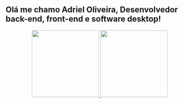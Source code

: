## Olá me chamo Adriel Oliveira, Desenvolvedor back-end, front-end e software desktop!
<div align="center">
  <a href="https://beacons.ai/Adrielpompeu">
  <img height="180em" src="https://github-readme-stats.vercel.app/api?username=Adrielpompeu&show_icons=true&theme=dracula&include_all_commits=true&count_private=true"/>
  <img height="180em" src="https://github-readme-stats.vercel.app/api/top-langs/?username=Adrielpompeu&layout=compact&langs_count=7&theme=dracula"/>
</div>

